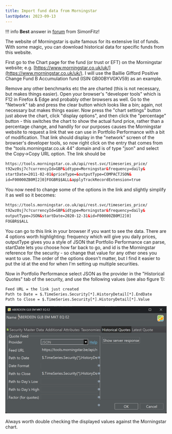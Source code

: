 ```yaml
---
title: Import fund data from Morningstar
lastUpdate: 2023-09-13
---
```

!!! info
    **Best** answer in [forum](https://forum.portfolio-performance.info/t/import-fund-data-from-morningstar/14516) from SimonFitz!

The website of Morningstar is quite famous for its extensive list of funds. With some magic, you can download historical data for specific funds from this website.

First go to the Chart page for the fund (or trust or EFT) on the Morningstar website; e.g. [https://www.morningstar.co.uk/uk/](https://www.morningstar.co.uk/uk/). I will use the Baillie Gifford Positive Change Fund B Accumulation fund (ISIN GB00BYVGKV59) as an example.

Remove any other benchmarks etc the are charted (this is not necessary, but makes things easier). Open your browser's "developer tools" which is F12 in Firefox & Edge and probably other browsers as well. Go to the "Network" tab and press the clear button which looks like a bin; again, not necessary but makes things easier. Now press the "chart settings" button just above the chart, click "display options", and then click the "percentage" button - this switches the chart to show the actual fund price, rather than a percentage change, and handily for our purposes causes the Morningstar website to request a link that we can use in Portfolio Performance with a bit of modification. That link should display in the "network" screen of the browser's developer tools, so now right click on the entry that comes from the "tools.morningstar.co.uk 44" domain and is of type "json" and select the Copy->Copy URL option. The link should be

``` html
https://tools.morningstar.co.uk/api/rest.svc/timeseries_price/
t92wz0sj7c?currencyId=GBP&idtype=Morningstar&frequency=daily&
startDate=2011-02-01&priceType=&outputType=COMPACTJSON&
id=F00000ZB0M]2]0]FOGBR$$ALL&applyTrackRecordExtension=true
```
You now need to change some of the options in the link and slightly simplify it as well so it becomes:

``` html
https://tools.morningstar.co.uk/api/rest.svc/timeseries_price/
t92wz0sj7c?currencyId=GBP&idtype=Morningstar&frequency=daily&
outputType=JSON&startDate=2020-12-31&id=F00000ZB0M]2]0]
FOGBR$$ALL
```

You can go to this link in your browser if you want to see the data. There are 4 options worth highlighting: frequency which will give you daily prices, outputType gives you a style of JSON that Portfolio Performance can parse, startDate lets you choose how far back to go, and id is the Morningstar reference for the security - so change that value for any other ones you want to use. The order of the options doesn't matter, but I find it easier to put the id at the end for when I'm setting up multiple securities.

Now in Portfolio Performance select JSON as the provider in the "Historical Quotes" tab of the security, and use the following values (see also figure 1):

```
Feed URL = the link just created
Path to Date = $.TimeSeries.Security[*].HistoryDetail[*].EndDate
Path to Close = $.TimeSeries.Security[*].HistoryDetail[*].Value
```

![Fig 1: Example of JSON provider for historical quotes](images/morningstar.png)

Always worth double checking the displayed values against the Morningstar chart.
